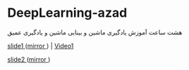 # DeepLearning-azad
هشت ساعت آموزش یادگیری ماشین و بینایی ماشین و یادگیری عمیق

[slide1 ](https://www.slideshare.net/Alirezaakhavanpour/ss-123024613) ([mirror ](http://deepnn.ir/akhavanpour-azad/p1.pptx))
|
[Video1 ](https://www.aparat.com/v/WPgZ6)

[slide2 ](https://www.slideshare.net/Alirezaakhavanpour/kears)([mirror ](http://deepnn.ir/akhavanpour-azad/p2.pptx))
